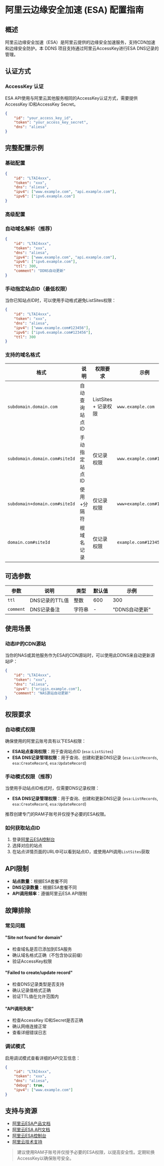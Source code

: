 # 阿里云边缘安全加速 (ESA) 配置指南

## 概述

阿里云边缘安全加速（ESA）是阿里云提供的边缘安全加速服务，支持CDN加速和边缘安全防护。本 DDNS 项目支持通过阿里云AccessKey进行ESA DNS记录的管理。

## 认证方式

### AccessKey 认证

ESA API使用与阿里云其他服务相同的AccessKey认证方式，需要提供AccessKey ID和AccessKey Secret。

```json
{
    "id": "your_access_key_id",
    "token": "your_access_key_secret",
    "dns": "aliesa"
}
```

## 完整配置示例

### 基础配置

```json
{
    "id": "LTAI4xxx",
    "token": "xxx",
    "dns": "aliesa",
    "ipv4": ["www.example.com", "api.example.com"],
    "ipv6": ["ipv6.example.com"]
}
```

### 高级配置

### 自动域名解析（推荐）

```json
{
    "id": "LTAI4xxx", 
    "token": "xxx",
    "dns": "aliesa",
    "ipv4": ["www.example.com", "api.example.com"],
    "ipv6": ["ipv6.example.com"],
    "ttl": 300,
    "comment": "DDNS自动更新"
}
```

### 手动指定站点ID（最低权限）

当你已知站点ID时，可以使用手动格式避免ListSites权限：

```json
{
    "id": "LTAI4xxx", 
    "token": "xxx",
    "dns": "aliesa",
    "ipv4": ["www.example.com#123456"],
    "ipv6": ["ipv6.example.com#123456"],
    "ttl": 300
}
```

### 支持的域名格式

| 格式 | 说明 | 权限要求 | 示例 |
|------|------|----------|------|
| `subdomain.domain.com` | 自动查询站点ID | ListSites + 记录权限 | `www.example.com` |
| `subdomain.domain.com#siteId` | 手动指定站点ID | 仅记录权限 | `www.example.com#123456` |
| `subdomain+domain.com#siteId` | 使用+分隔符 | 仅记录权限 | `www+example.com#123456` |
| `domain.com#siteId` | 根域名记录 | 仅记录权限 | `example.com#123456` |

## 可选参数

| 参数 | 说明 | 类型 | 默认值 | 示例 |
|------|------|------|--------|------|
| `ttl` | DNS记录的TTL值 | 整数 | 600 | 300 |
| `comment` | DNS记录备注 | 字符串 | - | "DDNS自动更新" |

## 使用场景

### 动态IP的CDN源站

当你的NAS或其他服务作为ESA的CDN源站时，可以使用此DDNS来自动更新源站IP：

```json
{
    "id": "LTAI4xxx",
    "token": "xxx", 
    "dns": "aliesa",
    "ipv4": ["origin.example.com"],
    "comment": "NAS源站自动更新"
}
```

## 权限要求

### 自动模式权限

确保使用的阿里云账号具有以下ESA权限：

- **ESA站点查询权限**：用于查询站点ID (`esa:ListSites`)
- **ESA DNS记录管理权限**：用于查询、创建和更新DNS记录 (`esa:ListRecords`, `esa:CreateRecord`, `esa:UpdateRecord`)

### 手动模式权限（推荐）

当使用手动站点ID格式时，仅需要DNS记录权限：

- **ESA DNS记录管理权限**：用于查询、创建和更新DNS记录 (`esa:ListRecords`, `esa:CreateRecord`, `esa:UpdateRecord`)

推荐创建专门的RAM子账号并仅授予必要的ESA权限。

### 如何获取站点ID

1. 登录[阿里云ESA控制台](https://esa.console.aliyun.com/)
2. 选择对应的站点
3. 在站点详情页面的URL中可以看到站点ID，或使用API调用`ListSites`获取

## API限制

- **站点数量**：根据ESA套餐不同
- **DNS记录数量**：根据ESA套餐不同
- **API调用频率**：遵循阿里云ESA API限制

## 故障排除

### 常见问题

#### "Site not found for domain"

- 检查域名是否已添加到ESA服务
- 确认域名格式正确（不包含协议前缀）
- 验证AccessKey权限

#### "Failed to create/update record"

- 检查DNS记录类型是否支持
- 确认记录值格式正确
- 验证TTL值在允许范围内

#### "API调用失败"

- 检查AccessKey ID和Secret是否正确
- 确认网络连接正常
- 查看详细错误日志

### 调试模式

启用调试模式查看详细的API交互信息：

```json
{
    "id": "LTAI4xxx",
    "token": "xxx",
    "dns": "aliesa",
    "debug": true,
    "ipv4": ["www.example.com"]
}
```

## 支持与资源

- [阿里云ESA产品文档](https://help.aliyun.com/product/122312.html)
- [阿里云ESA API文档](https://help.aliyun.com/zh/edge-security-acceleration/esa/api-esa-2024-09-10-overview)
- [阿里云ESA控制台](https://esa.console.aliyun.com/)
- [阿里云技术支持](https://selfservice.console.aliyun.com/ticket)

> 建议使用RAM子账号并仅授予必要的ESA权限，以提高安全性。定期轮换AccessKey以确保账号安全。